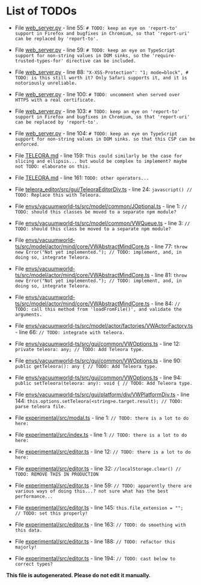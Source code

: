 # List of TODOs

* File [web_server.py](web_server.py) - line 55: `# TODO: keep an eye on 'report-to' support in Firefox and bugfixes in Chromium, so that 'report-uri' can be replaced by 'report-to'.`

* File [web_server.py](web_server.py) - line 59: `# TODO: keep an eye on TypeScript support for non-string values in DOM sinks, so the 'require-trusted-types-for' directive can be included.`

* File [web_server.py](web_server.py) - line 88: `"X-XSS-Protection": "1; mode=block", # TODO: is this still worth it? Only Safari supports it, and it is notoriously unreliable.`

* File [web_server.py](web_server.py) - line 100: `# TODO: uncomment when served over HTTPS with a real certificate.`

* File [web_server.py](web_server.py) - line 103: `# TODO: keep an eye on 'report-to' support in Firefox and bugfixes in Chromium, so that 'report-uri' can be replaced by 'report-to'.`

* File [web_server.py](web_server.py) - line 104: `# TODO: keep an eye on TypeScript support for non-string values in DOM sinks. so that this CSP can be enforced.`

* File [TELEORA.md](TELEORA.md) - line 159: `This could similarly be the case for slicing and ellipsis... but would be complex to implement? maybe not TODO: elaborate on this.`

* File [TELEORA.md](TELEORA.md) - line 161: `TODO: other operators...`

* File [teleora_editor/src/gui/TeleoraEditorDiv.ts](teleora_editor/src/gui/TeleoraEditorDiv.ts) - line 24: `javascript() // TODO: Replace this with Teleora.`

* File [envs/vacuumworld-ts/src/model/common/JOptional.ts](envs/vacuumworld-ts/src/model/common/JOptional.ts) - line 1: `// TODO: should this classes be moved to a separate npm module?`

* File [envs/vacuumworld-ts/src/model/common/VWQueue.ts](envs/vacuumworld-ts/src/model/common/VWQueue.ts) - line 3: `// TODO: should this class be moved to a separate npm module?`

* File [envs/vacuumworld-ts/src/model/actor/mind/core/VWAbstractMindCore.ts](envs/vacuumworld-ts/src/model/actor/mind/core/VWAbstractMindCore.ts) - line 77: `throw new Error("Not yet implemented."); // TODO: implement, and, in doing so, integrate Teleora.`

* File [envs/vacuumworld-ts/src/model/actor/mind/core/VWAbstractMindCore.ts](envs/vacuumworld-ts/src/model/actor/mind/core/VWAbstractMindCore.ts) - line 81: `throw new Error("Not yet implemented."); // TODO: implement, and, in doing so, integrate Teleora.`

* File [envs/vacuumworld-ts/src/model/actor/mind/core/VWAbstractMindCore.ts](envs/vacuumworld-ts/src/model/actor/mind/core/VWAbstractMindCore.ts) - line 84: `// TODO: call this method from 'loadFromFile()', and validate the arguments.`

* File [envs/vacuumworld-ts/src/model/actor/factories/VWActorFactory.ts](envs/vacuumworld-ts/src/model/actor/factories/VWActorFactory.ts) - line 66: `// TODO: integrate with teleora.`

* File [envs/vacuumworld-ts/src/gui/common/VWOptions.ts](envs/vacuumworld-ts/src/gui/common/VWOptions.ts) - line 12: `private teleora: any; // TODO: Add Teleora type.`

* File [envs/vacuumworld-ts/src/gui/common/VWOptions.ts](envs/vacuumworld-ts/src/gui/common/VWOptions.ts) - line 90: `public getTeleora(): any { // TODO: Add Teleora type.`

* File [envs/vacuumworld-ts/src/gui/common/VWOptions.ts](envs/vacuumworld-ts/src/gui/common/VWOptions.ts) - line 94: `public setTeleora(teleora: any): void { // TODO: Add Teleora type.`

* File [envs/vacuumworld-ts/src/gui/platform/div/VWPlatformDiv.ts](envs/vacuumworld-ts/src/gui/platform/div/VWPlatformDiv.ts) - line 144: `this.options.setTeleora(<string>e.target.result); // TODO: parse teleora file.`

* File [experimental/src/modal.ts](experimental/src/modal.ts) - line 1: `// TODO: there is a lot to do here:`

* File [experimental/src/index.ts](experimental/src/index.ts) - line 1: `// TODO: there is a lot to do here:`

* File [experimental/src/editor.ts](experimental/src/editor.ts) - line 12: `// TODO: there is a lot to do here:`

* File [experimental/src/editor.ts](experimental/src/editor.ts) - line 32: `//localStorage.clear() // TODO: REMOVE THIS IN PRODUCTION`

* File [experimental/src/editor.ts](experimental/src/editor.ts) - line 59: `// TODO: apparently there are various ways of doing this...? not sure what has the best performance...`

* File [experimental/src/editor.ts](experimental/src/editor.ts) - line 145: `this.file_extension = "";   // TODO: set this properly!`

* File [experimental/src/editor.ts](experimental/src/editor.ts) - line 163: `// TODO: do smoething with this data.`

* File [experimental/src/editor.ts](experimental/src/editor.ts) - line 188: `// TODO: refactor this majorly!`

* File [experimental/src/editor.ts](experimental/src/editor.ts) - line 194: `// TODO: cast below to correct types?`

**This file is autogenerated. Please do not edit it manually.**
